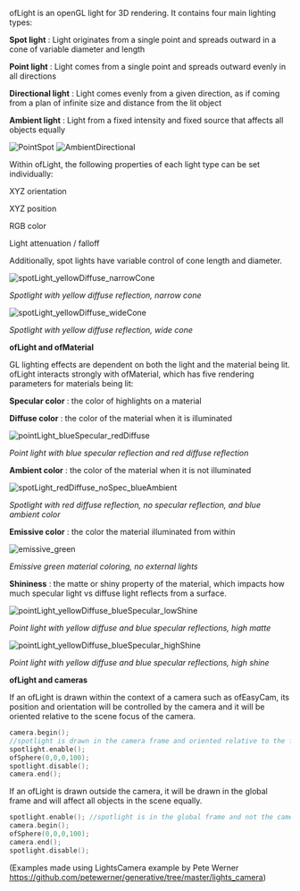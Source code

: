 ofLight is an openGL light for 3D rendering.  It contains four main lighting types:

**Spot light** : Light originates from a single point and spreads outward in a cone of variable diameter and length

**Point light** : Light comes from a single point and spreads outward evenly in all directions

**Directional light** : Light comes evenly from a given direction, as if coming from a plan of infinite size and distance from the lit object

**Ambient light** : Light from a fixed intensity and fixed source that affects all objects equally

![PointSpot](ofLight.Lights_PointSpot.jpg)
![AmbientDirectional](ofLight.Lights_AmbientDirectional.jpg)

Within ofLight, the following properties of each light type can be set individually:

XYZ orientation

XYZ position

RGB color

Light attenuation / falloff

Additionally, spot lights have variable control of cone length and diameter.

![spotLight_yellowDiffuse_narrowCone](ofLight.spotLight_yellowDiffuse_narrowCone.png)

*Spotlight with yellow diffuse reflection, narrow cone*

![spotLight_yellowDiffuse_wideCone](ofLight.spotLight_yellowDiffuse_wideCone.png)

*Spotlight with yellow diffuse reflection, wide cone*

**ofLight and ofMaterial**

GL lighting effects are dependent on both the light and the material being lit.  ofLight interacts strongly with ofMaterial, which has five rendering parameters for materials being lit:

**Specular color** : the color of highlights on a material

**Diffuse color** : the color of the material when it is illuminated

![pointLight_blueSpecular_redDiffuse](ofLight.pointLight_blueSpecular_redDiffuse.png)

*Point light with blue specular reflection and red diffuse reflection*

**Ambient color** : the color of the material when it is not illuminated

![spotLight_redDiffuse_noSpec_blueAmbient](ofLight.spotLight_redDiffuse_noSpec_blueAmbient.png)

*Spotlight with red diffuse reflection, no specular reflection, and blue ambient color*

**Emissive color** : the color the material illuminated from within

![emissive_green](ofLight.emissive_green.png)

*Emissive green material coloring, no external lights*

**Shininess** : the matte or shiny property of the material, which impacts how much specular light vs diffuse light reflects from a surface.

![pointLight_yellowDiffuse_blueSpecular_lowShine](ofLight.pointLight_yellowDiffuse_blueSpecular_lowShine.png)

*Point light with yellow diffuse and blue specular reflections, high matte*

![pointLight_yellowDiffuse_blueSpecular_highShine](ofLight.pointLight_yellowDiffuse_blueSpecular_highShine.png)

*Point light with yellow diffuse and blue specular reflections, high shine*

**ofLight and cameras**

If an ofLight is drawn within the context of a camera such as ofEasyCam, its position and orientation will be controlled by the camera and it will be oriented relative to the scene focus of the camera.

```cpp
camera.begin();
//spotlight is drawn in the camera frame and oriented relative to the focus of the camera
spotlight.enable(); 
ofSphere(0,0,0,100);
spotlight.disable();
camera.end();
```

If an ofLight is drawn outside the camera, it will be drawn in the global frame and will affect all objects in the scene equally.

```cpp
spotlight.enable(); //spotlight is in the global frame and not the camera frame
camera.begin();
ofSphere(0,0,0,100);
camera.end();
spotlight.disable();
```

(Examples made using LightsCamera example by Pete Werner https://github.com/petewerner/generative/tree/master/lights_camera)
